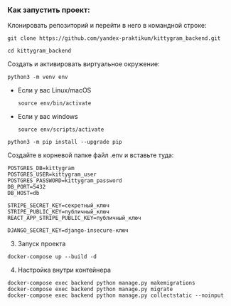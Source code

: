 ### Как запустить проект:

Клонировать репозиторий и перейти в него в командной строке:

```
git clone https://github.com/yandex-praktikum/kittygram_backend.git
```

```
cd kittygram_backend
```

Cоздать и активировать виртуальное окружение:

```
python3 -m venv env
```

* Если у вас Linux/macOS

    ```
    source env/bin/activate
    ```

* Если у вас windows

    ```
    source env/scripts/activate
    ```

```
python3 -m pip install --upgrade pip
```

Создайте в корневой папке файл .env и вставьте туда:

```
POSTGRES_DB=kittygram
POSTGRES_USER=kittygram_user
POSTGRES_PASSWORD=kittygram_password
DB_PORT=5432
DB_HOST=db

STRIPE_SECRET_KEY=секретный_ключ
STRIPE_PUBLIC_KEY=публичный_ключ
REACT_APP_STRIPE_PUBLIC_KEY=публичный_ключ

DJANGO_SECRET_KEY=django-insecure-ключ
```
3. Запуск проекта
```
docker-compose up --build -d
```
4. Настройка внутри контейнера
```
docker-compose exec backend python manage.py makemigrations
docker-compose exec backend python manage.py migrate
docker-compose exec backend python manage.py collectstatic --noinput
```
